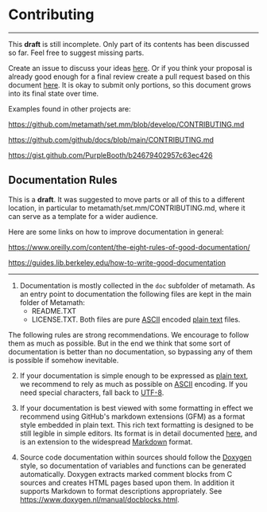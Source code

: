 # Contributing
---

This **draft** is still incomplete.  Only part of its contents has been
discussed so far.  Feel free to suggest missing parts.

Create an issue to discuss your ideas
[here](https://github.com/metamath/metamath-exe/issues).  Or if you think your
proposal is already good enough for a final review create a pull request based
on this document [here](https://github.com/metamath/metamath-exe/pulls).  It is
okay to submit only portions, so this document grows into its final state over
time.

Examples found in other projects are:

https://github.com/metamath/set.mm/blob/develop/CONTRIBUTING.md

https://github.com/github/docs/blob/main/CONTRIBUTING.md

https://gist.github.com/PurpleBooth/b24679402957c63ec426

## Documentation Rules

This is a **draft**.   It was suggested to move parts or all of this to a
different location, in particular to metamath/set.mm/CONTRIBUTING.md,
where it can serve as a template for a wider audience.

Here are some links on how to improve documentation in general:

https://www.oreilly.com/content/the-eight-rules-of-good-documentation/

https://guides.lib.berkeley.edu/how-to-write-good-documentation

---

1. Documentation is mostly collected in the ``doc`` subfolder of metamath.  As
    an entry point to documentation the following files are kept in the main
    folder of Metamath:
    - README.TXT
    - LICENSE.TXT.
    Both files are pure [ASCII](https://en.wikipedia.org/wiki/ASCII) encoded
    [plain text](https://en.wikipedia.org/wiki/Plain_text) files.
    
The following rules are strong recommendations.  We encourage to follow them as
much as possible.  But in the end we think that some sort of documentation is
better than no documentation, so bypassing any of them is possible if somehow
inevitable.
    
2. If your documentation is simple enough to be expressed as
    [plain text](https://en.wikipedia.org/wiki/Plain_text), we recommend to
    rely as much as possible on [ASCII](https://en.wikipedia.org/wiki/ASCII)
    encoding.  If you need special characters, fall back to
    [UTF-8](https://en.wikipedia.org/wiki/UTF-8).

3. If your documentation is best viewed with some formatting in effect we
    recommend using GitHub's markdown extensions (GFM) as a format style
    embedded in plain text.  This rich text formatting is designed to be still
    legible in simple editors.  Its format is in detail documented
    [here](https://github.github.com/gfm), and is an extension to the
    widespread [Markdown](https://commonmark.org/help/) format.
    
4. Source code documentation within sources should follow the
    [Doxygen](https://www.doxygen.nl/index.html) style, so documentation of
    variables and functions can be generated automatically.  Doxygen extracts
    marked comment blocks from C sources and creates HTML pages based upon them.
    In addition it supports Markdown to format descriptions appropriately.  See
    https://www.doxygen.nl/manual/docblocks.html.
